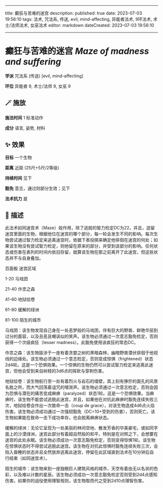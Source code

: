 
---
title: 癫狂与苦难的迷宫
description: 
published: true
date: 2023-07-03 19:56:10
tags: 法术, 咒法系, 传送, evil, mind-affecting, 异能者法术, 9环法术, 术士/法师法术, 女巫法术
editor: markdown
dateCreated: 2023-07-03 19:56:10

---

# **癫狂与苦难的迷宫** *Maze of madness and suffering*

**学派** 咒法系 (传送) \[evil, mind-affecting\] 

**环位** 异能者 9, 术士/法师 9, 女巫 9

## 🪄 施放

**施法时间** 1 标准动作

**成分** 语言, 姿势, 材料

## ✨ 效果 

**目标** 一个生物 

**距离** 近距 (25尺+5尺/2等级)  

**持续时间** 见下 

**豁免** 意志，通过则部分生效；见下

**法术抗力** 是

## 📖 描述

此法术如同迷宫术（Maze）般作用，除了逃脱的智力检定DC为22，并且，逗留迷宫里面的生物，根据他位在迷宫的哪个部分，每一轮会发生不同的影响。每次生物尝试通过智力检定来逃离迷宫时，依据下表投掷来确定他徘徊在迷宫的何处；如果该生物没有尝试智力检定，则他留在原来的部分，并受到该部分的影响。任何状态或伤害在表列的时间内依旧存留，就算该生物在那之前离开了此迷宫，但这些状态并不与自身叠加。

百面骰 迷宫区域

1-20 马戏团

21-40 作祟之森

41-60 地狱绘卷

61-80 缓解的绿洲

81-100 陌生的城市

马戏团：该生物发现自己身在一处恶梦般的马戏团，伴有巨大的野兽、鲜艳华丽到过分的面容，以及丑恶且嘲讽似的笑声。该生物必须通过一次意志豁免检定，否则获得一个次级疯狂（lesser madness）。此豁免使用该疯狂的常态DC。

作祟之森：该生物跋涉于一座有着贪婪之树的黑暗森林，幽暗野兽潜伏徘徊于他视线的边缘处。该生物必须通过一个意志检定，否则变成惊惧（frightened）状态2d4轮。这是一个恐惧效果。一个惊惧的生物仍然可以尝试智力检定来逃离此迷宫，但他会受到来自树枝的3d6点的挥砍与穿刺伤害。

地狱绘卷：该生物航行至一处有着烈火与岩石的墙壁，其上刻有狰狞的面孔的风景名胜之所，而大气回荡着诅咒的嚎哭声。该生物必须通过一次意志检定，否则会因为恐惧与潜在的痛苦变成麻痹（paralyzed）状态1轮。这是一个恐惧效果。当麻痹时，该生物不能尝试逃脱此迷宫，并且，如果他在对抗此麻痹时豁免连续失败三次，地狱绘卷会作出一次致命一击（coup de grace），对该生物造成4d6点火焰伤害。该生物必须成功通过一次强韧豁免（DC=10+受到的伤害），否则死亡。该生物如果能在致命一击下成功幸存，也会脱离麻痹状态。

缓解的绿洲：无论它呈现为一处美丽的林间空地、散发芳香的华美豪宅，或如同字面上的沙漠绿洲，迷宫此部分有着超自然般的和平，特别是在对照之下，会想要在迷宫的此处永眠。该生物必须成功一次意志豁免检定，否则变得惊惧1轮。该生物在惊惧状态时不得尝试逃脱此迷宫。该生物在对抗此惊惧时豁免连续失败三次，会陷入昏睡的状态并且全然放弃逃离此迷宫，停留在此区域直到法术在10分钟后自行结束（如同迷宫术）。

陌生的城市：该生物来到一座独眼巨人建筑风格的城市，天空有着由无以名状的色彩，以及难以计数的星辰。该生物必须成功一次意志豁免检定否则受到2d4点感知伤害。如果你的战役使用理智规则，该生物取而代之受到2d10点理智伤害。
    